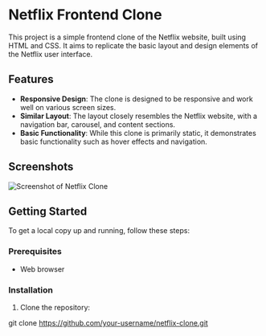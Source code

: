 # Netflix Frontend Clone

This project is a simple frontend clone of the Netflix website, built using HTML and CSS. It aims to replicate the basic layout and design elements of the Netflix user interface.

## Features

- **Responsive Design**: The clone is designed to be responsive and work well on various screen sizes.
- **Similar Layout**: The layout closely resembles the Netflix website, with a navigation bar, carousel, and content sections.
- **Basic Functionality**: While this clone is primarily static, it demonstrates basic functionality such as hover effects and navigation.

## Screenshots

![Screenshot of Netflix Clone](images/netflix%2poster.png)

## Getting Started

To get a local copy up and running, follow these steps:

### Prerequisites

- Web browser

### Installation

1. Clone the repository:


git clone https://github.com/your-username/netflix-clone.git
